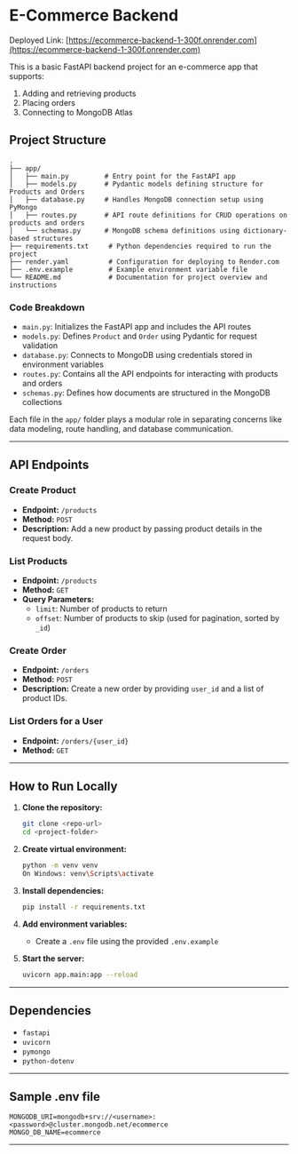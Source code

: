 # E-Commerce Backend
Deployed Link: [https://ecommerce-backend-1-300f.onrender.com](https://ecommerce-backend-1-300f.onrender.com) 

This is a basic FastAPI backend project for an e-commerce app that supports:

1. Adding and retrieving products
2. Placing orders
3. Connecting to MongoDB Atlas

## Project Structure

```
.
├── app/
│   ├── main.py         # Entry point for the FastAPI app
│   ├── models.py       # Pydantic models defining structure for Products and Orders
│   ├── database.py     # Handles MongoDB connection setup using PyMongo
│   ├── routes.py       # API route definitions for CRUD operations on products and orders
│   └── schemas.py      # MongoDB schema definitions using dictionary-based structures
├── requirements.txt     # Python dependencies required to run the project
├── render.yaml          # Configuration for deploying to Render.com
├── .env.example         # Example environment variable file
└── README.md            # Documentation for project overview and instructions
```

### Code Breakdown

* `main.py`: Initializes the FastAPI app and includes the API routes
* `models.py`: Defines `Product` and `Order` using Pydantic for request validation
* `database.py`: Connects to MongoDB using credentials stored in environment variables
* `routes.py`: Contains all the API endpoints for interacting with products and orders
* `schemas.py`: Defines how documents are structured in the MongoDB collections

Each file in the `app/` folder plays a modular role in separating concerns like data modeling, route handling, and database communication.

---

## API Endpoints 

### Create Product

* **Endpoint:** `/products`
* **Method:** `POST`
* **Description:** Add a new product by passing product details in the request body.

### List Products

* **Endpoint:** `/products`
* **Method:** `GET`
* **Query Parameters:**
  * `limit`: Number of products to return
  * `offset`: Number of products to skip (used for pagination, sorted by `_id`)

### Create Order

* **Endpoint:** `/orders`
* **Method:** `POST`
* **Description:** Create a new order by providing `user_id` and a list of product IDs.

### List Orders for a User

* **Endpoint:** `/orders/{user_id}`
* **Method:** `GET`

---

## How to Run Locally

1. **Clone the repository:**

   ```bash
   git clone <repo-url>
   cd <project-folder>
   ```

2. **Create virtual environment:**

   ```bash
   python -m venv venv
   On Windows: venv\Scripts\activate
   ```

3. **Install dependencies:**

   ```bash
   pip install -r requirements.txt
   ```

4. **Add environment variables:**

   * Create a `.env` file using the provided `.env.example`

5. **Start the server:**

   ```bash
   uvicorn app.main:app --reload
   ```

---

## Dependencies

* `fastapi`
* `uvicorn`
* `pymongo`
* `python-dotenv`

---

## Sample .env file 

```env
MONGODB_URI=mongodb+srv://<username>:<password>@cluster.mongodb.net/ecommerce
MONGO_DB_NAME=ecommerce
```

---


